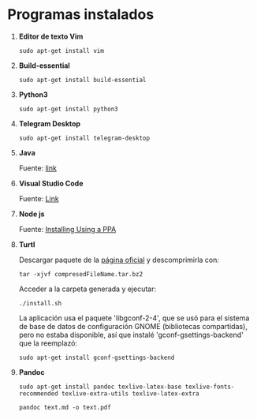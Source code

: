 # Programas instalados

1. **Editor de texto Vim**
	
	```
	sudo apt-get install vim
	```

2. **Build-essential**
	
	```
	sudo apt-get install build-essential
	```

3. **Python3**

	```
	sudo apt-get install python3
	```

6. **Telegram Desktop**
	
	```
	sudo apt-get install telegram-desktop
	```

7. **Java**
	
	Fuente: [link](https://chachocool.com/como-instalar-java-openjdk-en-debian-10-buster/)

8. **Visual Studio Code**

	Fuente: [Link](https://linuxize.com/post/how-to-install-visual-studio-code-on-debian-10/)

9. **Node js**

	Fuente: [Installing Using a PPA](https://www.digitalocean.com/community/tutorials/how-to-install-node-js-on-debian-10)

10. **Turtl**

	Descargar paquete de la [página oficial](https://turtlapp.com/download/) y descomprimirla con:

	```
	tar -xjvf compresedFileName.tar.bz2
	```

	Acceder a la carpeta generada y ejecutar:

	```
	./install.sh
	```

	 La aplicación usa el paquete 'libgconf-2-4', que se usó para el sistema de base de datos de configuración GNOME (bibliotecas compartidas), pero no estaba disponible, así que instalé 'gconf-gsettings-backend' que la reemplazó:


	```
	sudo apt-get install gconf-gsettings-backend
	```

11. **Pandoc**

	```
	sudo apt-get install pandoc texlive-latex-base texlive-fonts-recommended texlive-extra-utils texlive-latex-extra
	```
	
	```
	pandoc text.md -o text.pdf
	```

